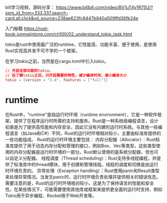 
bili学习视频，源码分享：
https://www.bilibili.com/video/BV1uT4y1R75U/?spm_id_from=333.337.search-card.all.click&vd_source=238ae623fc8447b840a509ffd36fb24e

入门秘籍
https://rust-book.junmajinlong.com/ch100/02_understand_tokio_task.html

tokio是rust中使用最广泛的runtime，它性能高、功能丰富、便于使用，是使用Rust实现高并发不可不学的一个框架。

在学习tokio之前，当然是在cargo.toml中引入tokio。
```toml
// 开启全部功能的tokio，
// 在了解tokio之后，只开启需要的特性，减少编译时间，减小编译大小
tokio = {version = "1.4", features = ["full"]}
```

# runtime
在Rust中，"runtime"是指运行时环境（runtime environment），它是一种软件框架，提供了在程序运行时所需的支持和服务。Rust是一种系统级编程语言，设计初衷是为了提供高性能和内存安全，因此它没有内建的运行时系统。与其他一些编程语言（如Java和C#）不同，Rust的运行时环境相对较小，主要由标准库提供的一些功能组成。
Rust的运行时环境主要包括：
内存分配器（Allocator）：Rust标准库提供了用于动态内存分配和管理的接口，例如Box、Vec等类型，这些类型使用的内存分配器是运行时环境的一部分。Rust默认使用的是系统分配器，但也可以自定义分配器。
线程调度（Thread scheduling）：Rust支持多线程编程，并提供了标准库中的thread模块，用于创建和管理线程。线程的调度和切换是由运行时环境负责的。
异常处理（Exception handling）：Rust使用panic和Result类型来处理异常情况。当发生panic时，运行时环境负责处理并提供相关的错误信息。
需要注意的是，Rust的运行时环境相对较小，这是为了保持语言的性能和安全性。在某些情况下，可能需要使用其他库或框架来提供更全面的运行时支持，例如Tokio用于异步编程、Rocket用于Web开发等。


